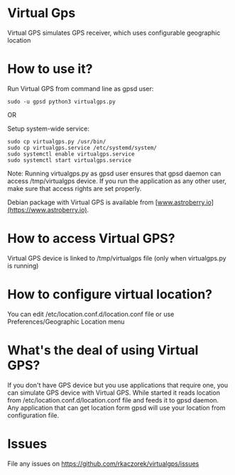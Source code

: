 # Virtual Gps
Virtual GPS simulates GPS receiver, which uses configurable geographic location

# How to use it?
Run Virtual GPS from command line as gpsd user:
```
sudo -u gpsd python3 virtualgps.py
```

OR

Setup system-wide service:
```
sudo cp virtualgps.py /usr/bin/
sudo cp virtualgps.service /etc/systemd/system/
sudo systemctl enable virtualgps.service
sudo systemctl start virtualgps.service
```
Note: Running virtualgps.py as gpsd user ensures that gpsd daemon can access /tmp/virtualgps device.
If you run the application as any other user, make sure that access rights are set properly.

Debian package with Virtual GPS is available from [www.astroberry.io](https://www.astroberry.io).

# How to access Virtual GPS?
Virtual GPS device is linked to /tmp/virtualgps file (only when virtualgps.py is running)

# How to configure virtual location?
You can edit /etc/location.conf.d/location.conf file or use Preferences/Geographic Location menu

# What's the deal of using Virtual GPS?
If you don't have GPS device but you use applications that require one, you can simulate GPS device with Virtual GPS.
While started it reads location from /etc/location.conf.d/location.conf file and feeds it to gpsd daemon. Any application that
can get location form gpsd will use your location from configuration file.

# Issues
File any issues on https://github.com/rkaczorek/virtualgps/issues


